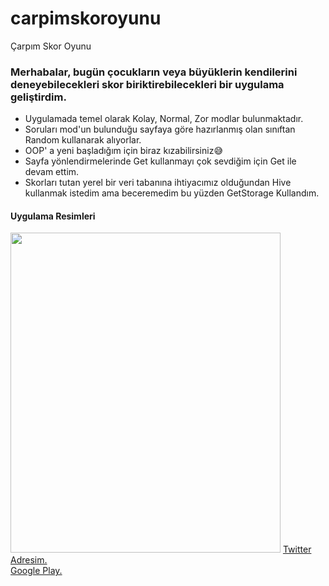 # carpimskoroyunu
 Çarpım Skor Oyunu
 
<h3>Merhabalar, bugün çocukların veya büyüklerin kendilerini deneyebilecekleri skor biriktirebilecekleri bir uygulama geliştirdim.</h3>
<ul>
<li>Uygulamada temel olarak Kolay, Normal, Zor modlar bulunmaktadır.</li>
<li>Soruları mod'un bulunduğu sayfaya göre hazırlanmış olan sınıftan Random kullanarak alıyorlar.</li>
<li>OOP' a yeni başladığım için biraz kızabilirsiniz😅</li>
<li>Sayfa yönlendirmelerinde Get kullanmayı çok sevdiğim için Get ile devam ettim.</li>
<li>Skorları tutan yerel bir veri tabanına ihtiyacımız olduğundan Hive kullanmak istedim ama beceremedim bu yüzden GetStorage Kullandım.</li>
</ul>
<h4>Uygulama Resimleri</h4>
<img width="432" height="512" src="https://user-images.githubusercontent.com/33373519/167486444-d2af1232-ee6d-47de-b92d-2304c4f42264.jpg" />
<a href="https://twitter.com/edp_brn">Twitter Adresim.</a><br>
<a href="https://play.google.com/store/apps/details?id=com.ekabav.carpimskoroyunu">Google Play.</a>
